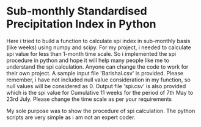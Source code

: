 # Sub-monthly Standardised Precipitation Index in Python
Here i tried to build a function to calculate spi index in sub-monthly basis (like weeks) using numpy and scipy. For my project, i needed to calculate spi value for less than 1-month time scale. So i implemented the spi procedure in python and hope it will help many people like me to understand the spi calculation. Anyone can change the code to work for their own project. 
A sample input file 'Barishal.csv' is provided. Please remember, i have not included null value consideration in my function, so null values will be considered as 0. Output file 'spi.csv' is also provided which is the spi value for Cumulative 11 weeks for the period of 7th May to 23rd July. Please change the time scale as per your requirements 

My sole purpose was to show the procedure of spi calculation. The python scripts are very simple as i am not an expert coder. 

